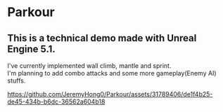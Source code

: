 Parkour
=======

This is a technical demo made with Unreal Engine 5.1.
-----------------------------------------------------
I've currently implemented wall climb, mantle and sprint.\
I'm planning to add combo attacks and some more gameplay(Enemy AI) stuffs.


https://github.com/JeremyHong0/Parkour/assets/31789406/de1f4b25-de45-434b-b6dc-36562a604b18

